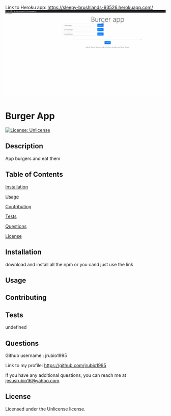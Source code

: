 Link to Heroku app: https://sleepy-brushlands-93526.herokuapp.com/
![](Demo/Eat.gif)

  # Burger App

  [![License: Unlicense](https://img.shields.io/badge/License-Unlicense-blue.svg)](https://opensource.org/licenses/Unlicense)
  
  ## Description 
  
  App burgers and eat them 

  ## Table of Contents
  
  [Installation](#installation)
  
  [Usage](#usage)
  
  [Contributing](#contributing)
  
  [Tests](#tests)
  
  [Questions](#questions)
  
  [License](#license)

  ## Installation
  
  download and install all the npm or you cand just use the link 

  ## Usage
  
  

  ## Contributing
  
  

  ## Tests
  
  undefined

  ## Questions
  
  Github username : jrubio1995
  
  Link to my profile: https://github.com/jrubio1995
  
  If you have any additional questions, you can reach me at jesusrubio16@yahoo.com. 

  ## License 
  
  Licensed under the Unlicense license. 
  
